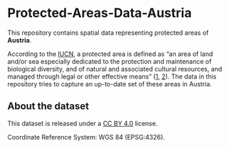# Protected-Areas-Data-Austria

This repository contains spatial data representing protected areas of **Austria**.

According to the [IUCN](https://www.iucn.org/), a protected area is defined as “an area of land and/or sea especially dedicated to the protection and maintenance of biological diversity, and of natural and associated cultural resources, and managed through legal or other effective means” ([1](https://www.iucn.org/resources/publication/protecting-nature-regional-reviews-protected-areas), [2](https://books.google.com/books?hl=en&lr=&id=WZpSj1RSdwgC&oi=fnd&pg=PP11&dq=IUCN+(1994)+Guidelines+for+Protected+Area+Management+Categories.+IUCN,+Gland,+Switzerland,+and+Cambridge,+UK.&ots=ol3I7gnE5f&sig=4nY1TxAThdnWXLNca7mJL8nrvg8#v=onepage&q&f=false)). The data in this repository tries to capture an up-to-date set of these areas in Austria.

## About the dataset

This dataset is released under a [CC BY 4.0](https://creativecommons.org/licenses/by/4.0/) license.

Coordinate Reference System: WGS 84 (EPSG:4326).